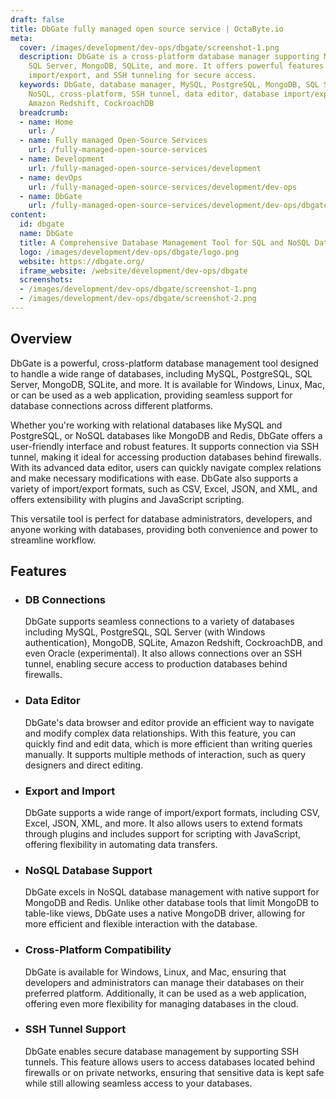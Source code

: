 ```yaml
---
draft: false
title: DbGate fully managed open source service | OctaByte.io
meta:
  cover: /images/development/dev-ops/dbgate/screenshot-1.png
  description: DbGate is a cross-platform database manager supporting MySQL, PostgreSQL,
    SQL Server, MongoDB, SQLite, and more. It offers powerful features like data editing,
    import/export, and SSH tunneling for secure access.
  keywords: DbGate, database manager, MySQL, PostgreSQL, MongoDB, SQL Server, SQLite,
    NoSQL, cross-platform, SSH tunnel, data editor, database import/export, Redis,
    Amazon Redshift, CockroachDB
  breadcrumb:
  - name: Home
    url: /
  - name: Fully managed Open-Source Services
    url: /fully-managed-open-source-services
  - name: Development
    url: /fully-managed-open-source-services/development
  - name: devOps
    url: /fully-managed-open-source-services/development/dev-ops
  - name: DbGate
    url: /fully-managed-open-source-services/development/dev-ops/dbgate
content:
  id: dbgate
  name: DbGate
  title: A Comprehensive Database Management Tool for SQL and NoSQL Databases
  logo: /images/development/dev-ops/dbgate/logo.png
  website: https://dbgate.org/
  iframe_website: /website/development/dev-ops/dbgate
  screenshots:
  - /images/development/dev-ops/dbgate/screenshot-1.png
  - /images/development/dev-ops/dbgate/screenshot-2.png
---
```


## Overview

DbGate is a powerful, cross-platform database management tool designed to handle a wide range of databases, including MySQL, PostgreSQL, SQL Server, MongoDB, SQLite, and more. It is available for Windows, Linux, Mac, or can be used as a web application, providing seamless support for database connections across different platforms.

Whether you're working with relational databases like MySQL and PostgreSQL, or NoSQL databases like MongoDB and Redis, DbGate offers a user-friendly interface and robust features. It supports connection via SSH tunnel, making it ideal for accessing production databases behind firewalls. With its advanced data editor, users can quickly navigate complex relations and make necessary modifications with ease. DbGate also supports a variety of import/export formats, such as CSV, Excel, JSON, and XML, and offers extensibility with plugins and JavaScript scripting.

This versatile tool is perfect for database administrators, developers, and anyone working with databases, providing both convenience and power to streamline workflow.

## Features

- ### DB Connections

  DbGate supports seamless connections to a variety of databases including MySQL, PostgreSQL, SQL Server (with Windows authentication), MongoDB, SQLite, Amazon Redshift, CockroachDB, and even Oracle (experimental). It also allows connections over an SSH tunnel, enabling secure access to production databases behind firewalls.

- ### Data Editor

  DbGate's data browser and editor provide an efficient way to navigate and modify complex data relationships. With this feature, you can quickly find and edit data, which is more efficient than writing queries manually. It supports multiple methods of interaction, such as query designers and direct editing.

- ### Export and Import

  DbGate supports a wide range of import/export formats, including CSV, Excel, JSON, XML, and more. It also allows users to extend formats through plugins and includes support for scripting with JavaScript, offering flexibility in automating data transfers.

- ### NoSQL Database Support

  DbGate excels in NoSQL database management with native support for MongoDB and Redis. Unlike other database tools that limit MongoDB to table-like views, DbGate uses a native MongoDB driver, allowing for more efficient and flexible interaction with the database.

- ### Cross-Platform Compatibility

  DbGate is available for Windows, Linux, and Mac, ensuring that developers and administrators can manage their databases on their preferred platform. Additionally, it can be used as a web application, offering even more flexibility for managing databases in the cloud.

- ### SSH Tunnel Support

  DbGate enables secure database management by supporting SSH tunnels. This feature allows users to access databases located behind firewalls or on private networks, ensuring that sensitive data is kept safe while still allowing seamless access to your databases.